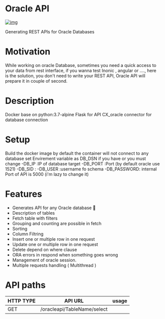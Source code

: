 # Oracle API
<a href="https://ibb.co/gDYZRY4"><img src="https://i.ibb.co/brt5Ktb/img.jpg" alt="img" border="0"></a>

Generating REST APIs for Oracle Databases

# Motivation
While working on oracle Database, sometimes you need a quick access to your data from rest interface, if you wanna test Inonic , angular or ...., here is the solution, you don't need to write your REST API, Oracle API will prepare it in couple of second.

# Description
Docker base on python:3.7-alpine
Flask for API
CX_oracle  connector for database connection

# Setup
Build the docker image
by default the container will not connect to any database
set Envirement variable as DB_DSN if you have or you must change 
-DB_IP     :IP of database target
-DB_PORT   :Port (by default oracle use 1521)
-DB_SID    :
-DB_USER   :username fo schema
-DB_PASSWORD:
internal Port of API is 5000 (i'm lazy to change it)

# Features
* Generates API for any Oracle database :pushpin:
* Description of tables
* Fetch table with filters
* Grouping and counting are possible in fetch
* Sorting
* Column Filtring
* Insert one or multiple row in one request
* Update one or multiple row in one request
* Delete depend on where clause
* ORA errors in respond when something goes wrong
* Management of oracle session.
* Multiple requests handling ( Multithread )

# API paths
|HTTP TYPE  |API URL          |usage  |
|-----------|-----------------|-------|
|GET        |/oracleapi/TableName/select|








